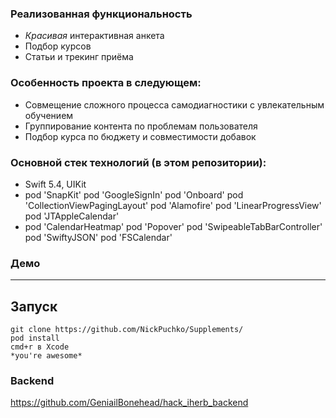 ### Реализованная функциональность

* *Красивая* интерактивная анкета
* Подбор курсов
* Статьи и трекинг приёма

### Особенность проекта в следующем:

* Совмещение сложного процесса самодиагностики с увлекательным обучением
* Группирование контента по проблемам пользователя
* Подбор курса по бюджету и совместимости добавок

### Основной стек технологий (в этом репозитории):

* Swift 5.4, UIKit
* pod 'SnapKit' pod 'GoogleSignIn' pod 'Onboard' pod 'CollectionViewPagingLayout' pod 'Alamofire' pod 'LinearProgressView' pod 'JTAppleCalendar' 
* pod 'CalendarHeatmap' pod 'Popover' pod 'SwipeableTabBarController' pod 'SwiftyJSON' pod 'FSCalendar'

### Демо


---
## Запуск
    git clone https://github.com/NickPuchko/Supplements/
    pod install
    cmd+r в Xcode 
    *you're awesome*
### Backend
https://github.com/GeniailBonehead/hack_iherb_backend
